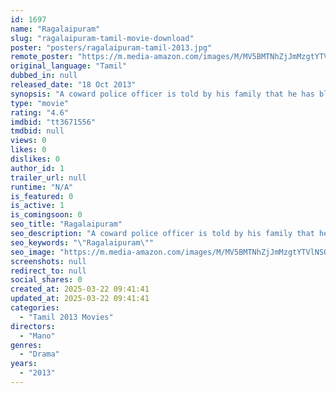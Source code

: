 ```yaml
---
id: 1697
name: "Ragalaipuram"
slug: "ragalaipuram-tamil-movie-download"
poster: "posters/ragalaipuram-tamil-2013.jpg"
remote_poster: "https://m.media-amazon.com/images/M/MV5BMTNhZjJmMzgtYTVlNS00ODM4LWExOGQtMmJjYzM1NmU1YTg2XkEyXkFqcGdeQXVyMzYxOTQ3MDg@._V1_SX300.jpg"
original_language: "Tamil"
dubbed_in: null
released_date: "18 Oct 2013"
synopsis: "A coward police officer is told by his family that he has blood cancer. In order to claim the insurance money for his family, he goes on a suicidal mission and takes on criminals single-handedly."
type: "movie"
rating: "4.6"
imdbid: "tt3671556"
tmdbid: null
views: 0
likes: 0
dislikes: 0
author_id: 1
trailer_url: null
runtime: "N/A"
is_featured: 0
is_active: 1
is_comingsoon: 0
seo_title: "Ragalaipuram"
seo_description: "A coward police officer is told by his family that he has blood cancer. In order to claim the insurance money for his family, he goes on a suicidal mission and takes on criminals single-handedly."
seo_keywords: "\"Ragalaipuram\""
seo_image: "https://m.media-amazon.com/images/M/MV5BMTNhZjJmMzgtYTVlNS00ODM4LWExOGQtMmJjYzM1NmU1YTg2XkEyXkFqcGdeQXVyMzYxOTQ3MDg@._V1_SX300.jpg"
screenshots: null
redirect_to: null
social_shares: 0
created_at: 2025-03-22 09:41:41
updated_at: 2025-03-22 09:41:41
categories:
  - "Tamil 2013 Movies"
directors:
  - "Mano"
genres:
  - "Drama"
years:
  - "2013"
---
```


